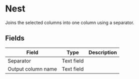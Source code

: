 # Nest
Joins the selected columns into one column using a separator.
## Fields
Field | Type | Description
----- | ---- | -----------
Separator | Text field | 
Output column name | Text field | 
